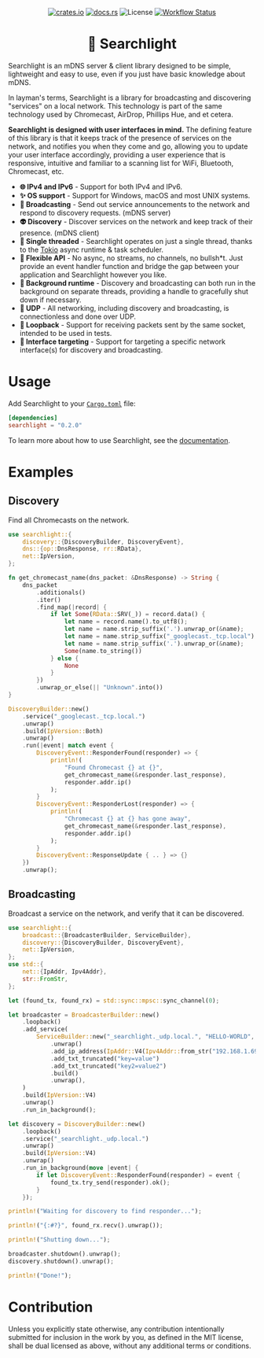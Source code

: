 <p align="center">
    <a href="https://crates.io/crates/searchlight"><img alt="crates.io" src="https://img.shields.io/crates/v/searchlight.svg"/></a>
    <a href="https://docs.rs/searchlight/"><img alt="docs.rs" src="https://docs.rs/searchlight/badge.svg"/></a>
    <img alt="License" src="https://img.shields.io/crates/l/searchlight"/>
    <a href="https://github.com/WilliamVenner/searchlight/actions/workflows/ci.yml"><img alt="Workflow Status" src="https://github.com/WilliamVenner/searchlight/workflows/ci/badge.svg"></a>
</p>

<h1 align="center">📡 Searchlight</h1>

Searchlight is an mDNS server & client library designed to be simple, lightweight and easy to use,
even if you just have basic knowledge about mDNS.

In layman's terms, Searchlight is a library for broadcasting and discovering "services" on a local network.
This technology is part of the same technology used by Chromecast, AirDrop, Phillips Hue, and et cetera.

**Searchlight is designed with user interfaces in mind.**
The defining feature of this library is that it keeps track of the presence of services on the network,
and notifies you when they come and go, allowing you to update your user interface accordingly,
providing a user experience that is responsive, intuitive and familiar to a scanning list for
WiFi, Bluetooth, Chromecast, etc.

- **🌐 IPv4 and IPv6** - Support for both IPv4 and IPv6.
- **✨ OS support** - Support for Windows, macOS and most UNIX systems.
- **📡 Broadcasting** - Send out service announcements to the network and respond to discovery requests. (mDNS server)
- **👽 Discovery** - Discover services on the network and keep track of their presence. (mDNS client)
- **🧵 Single threaded** - Searchlight operates on just a single thread, thanks to the [Tokio](https://tokio.rs/) async runtime & task scheduler.
- **🤸 Flexible API** - No async, no streams, no channels, no bullsh*t. Just provide an event handler function and bridge the gap between your application and Searchlight however you like.
- **👻 Background runtime** - Discovery and broadcasting can both run in the background on separate threads, providing a handle to gracefully shut down if necessary.
- **📨 UDP** - All networking, including discovery and broadcasting, is connectionless and done over UDP.
- **🔁 Loopback** - Support for receiving packets sent by the same socket, intended to be used in tests.
- **🎯 Interface targeting** - Support for targeting a specific network interface(s) for discovery and broadcasting.

# Usage

Add Searchlight to your [`Cargo.toml`](https://doc.rust-lang.org/cargo/reference/manifest.html) file:

```toml
[dependencies]
searchlight = "0.2.0"
```

To learn more about how to use Searchlight, see the [documentation](https://docs.rs/searchlight/).

# Examples

## Discovery

Find all Chromecasts on the network.

```rust
use searchlight::{
    discovery::{DiscoveryBuilder, DiscoveryEvent},
    dns::{op::DnsResponse, rr::RData},
    net::IpVersion,
};

fn get_chromecast_name(dns_packet: &DnsResponse) -> String {
    dns_packet
        .additionals()
        .iter()
        .find_map(|record| {
            if let Some(RData::SRV(_)) = record.data() {
                let name = record.name().to_utf8();
                let name = name.strip_suffix('.').unwrap_or(&name);
                let name = name.strip_suffix("_googlecast._tcp.local").unwrap_or(&name);
                let name = name.strip_suffix('.').unwrap_or(&name);
                Some(name.to_string())
            } else {
                None
            }
        })
        .unwrap_or_else(|| "Unknown".into())
}

DiscoveryBuilder::new()
    .service("_googlecast._tcp.local.")
    .unwrap()
    .build(IpVersion::Both)
    .unwrap()
    .run(|event| match event {
        DiscoveryEvent::ResponderFound(responder) => {
            println!(
                "Found Chromecast {} at {}",
                get_chromecast_name(&responder.last_response),
                responder.addr.ip()
            );
        }
        DiscoveryEvent::ResponderLost(responder) => {
            println!(
                "Chromecast {} at {} has gone away",
                get_chromecast_name(&responder.last_response),
                responder.addr.ip()
            );
        }
        DiscoveryEvent::ResponseUpdate { .. } => {}
    })
    .unwrap();
```

## Broadcasting

Broadcast a service on the network, and verify that it can be discovered.

```rust
use searchlight::{
    broadcast::{BroadcasterBuilder, ServiceBuilder},
    discovery::{DiscoveryBuilder, DiscoveryEvent},
    net::IpVersion,
};
use std::{
    net::{IpAddr, Ipv4Addr},
    str::FromStr,
};

let (found_tx, found_rx) = std::sync::mpsc::sync_channel(0);

let broadcaster = BroadcasterBuilder::new()
    .loopback()
    .add_service(
        ServiceBuilder::new("_searchlight._udp.local.", "HELLO-WORLD", 1234)
            .unwrap()
            .add_ip_address(IpAddr::V4(Ipv4Addr::from_str("192.168.1.69").unwrap()))
            .add_txt_truncated("key=value")
            .add_txt_truncated("key2=value2")
            .build()
            .unwrap(),
    )
    .build(IpVersion::V4)
    .unwrap()
    .run_in_background();

let discovery = DiscoveryBuilder::new()
    .loopback()
    .service("_searchlight._udp.local.")
    .unwrap()
    .build(IpVersion::V4)
    .unwrap()
    .run_in_background(move |event| {
        if let DiscoveryEvent::ResponderFound(responder) = event {
            found_tx.try_send(responder).ok();
        }
    });

println!("Waiting for discovery to find responder...");

println!("{:#?}", found_rx.recv().unwrap());

println!("Shutting down...");

broadcaster.shutdown().unwrap();
discovery.shutdown().unwrap();

println!("Done!");
```

# Contribution

Unless you explicitly state otherwise, any contribution intentionally submitted for inclusion in the work by you, as defined in the MIT license, shall be dual licensed as above, without any additional terms or conditions.
